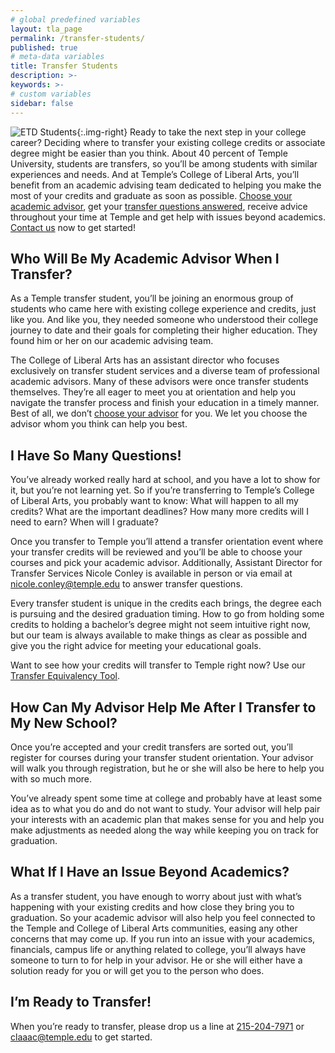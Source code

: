 ```yaml
---
# global predefined variables
layout: tla_page
permalink: /transfer-students/
published: true
# meta-data variables
title: Transfer Students
description: >-     
keywords: >-
# custom variables
sidebar: false
---
```

![ETD Students]({{site.baseurl}}/media/resizedetdstudents.jpg){:.img-right}
Ready to take the next step in your college career? Deciding where to transfer your existing college credits or associate degree might be easier than you think. About 40 percent of Temple University, students are transfers, so you’ll be among students with similar experiences and needs. And at Temple’s College of Liberal Arts, you’ll benefit from an academic advising team dedicated to helping you make the most of your credits and graduate as soon as possible. [Choose your academic advisor](#who-will-be-my-academic-advisor-when-i-transfer), get your [transfer questions answered](#i-have-so-many-questions), receive advice throughout your time at Temple and get help with issues beyond academics. [Contact us](#im-ready-to-transfer) now to get started!

## Who Will Be My Academic Advisor When I Transfer?
As a Temple transfer student, you’ll be joining an enormous group of students who came here with existing college experience and credits, just like you. And like you, they needed someone who understood their college journey to date and their goals for completing their higher education. They found him or her on our academic advising team.

The College of Liberal Arts has an assistant director who focuses exclusively on transfer student services and a diverse team of professional academic advisors. Many of these advisors were once transfer students themselves. They’re all eager to meet you at orientation and help you navigate the transfer process and finish your education in a timely manner. Best of all, we don’t [choose your advisor](https://liberalarts.temple.edu/content/academic-advising) for you. We let you choose the advisor whom you think can help you best.

## I Have So Many Questions!
You’ve already worked really hard at school, and you have a lot to show for it, but you’re not learning yet. So if you’re transferring to Temple’s College of Liberal Arts, you probably want to know: What will happen to all my credits? What are the important deadlines? How many more credits will I need to earn? When will I graduate?

Once you transfer to Temple you’ll attend a transfer orientation event where your transfer credits will be reviewed and you’ll be able to choose your courses and pick your academic advisor. Additionally, Assistant Director for Transfer Services Nicole Conley is available in person or via email at [nicole.conley@temple.edu](mailto:nicole.conley@temple.edu) to answer transfer questions.

Every transfer student is unique in the credits each brings, the degree each is pursuing and the desired graduation timing. How to go from holding some credits to holding a bachelor’s degree might not seem intuitive right now, but our team is always available to make things as clear as possible and give you the right advice for meeting your educational goals.

Want to see how your credits will transfer to Temple right now? Use our [Transfer Equivalency Tool](https://admissions.temple.edu/transfer-equivalency-tool).

## How Can My Advisor Help Me After I Transfer to My New School?
Once you’re accepted and your credit transfers are sorted out, you’ll register for courses during your transfer student orientation. Your advisor will walk you through registration, but he or she will also be here to help you with so much more.

You’ve already spent some time at college and probably have at least some idea as to what you do and do not want to study. Your advisor will help pair your interests with an academic plan that makes sense for you and help you make adjustments as needed along the way while keeping you on track for graduation.

## What If I Have an Issue Beyond Academics?
As a transfer student, you have enough to worry about just with what’s happening with your existing credits and how close they bring you to graduation. So your academic advisor will also help you feel connected to the Temple and College of Liberal Arts communities, easing any other concerns that may come up. If you run into an issue with your academics, financials, campus life or anything related to college, you’ll always have someone to turn to for help in your advisor. He or she will either have a solution ready for you or will get you to the person who does.

## I’m Ready to Transfer!
When you’re ready to transfer, please drop us a line at [215-204-7971](tel:2152047971) or [claaac@temple.edu](mailto:claaac@temple.edu) to get started.
